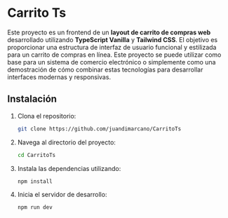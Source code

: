 
# Carrito Ts

Este proyecto es un frontend de un **layout de carrito de compras web** desarrollado utilizando **TypeScript Vanilla** y **Tailwind CSS**. El objetivo es proporcionar una estructura de interfaz de usuario funcional y estilizada para un carrito de compras en línea. Este proyecto se puede utilizar como base para un sistema de comercio electrónico o simplemente como una demostración de cómo combinar estas tecnologías para desarrollar interfaces modernas y responsivas.


## Instalación

1. Clona el repositorio:
   ```bash
   git clone https://github.com/juandimarcano/CarritoTs
   ```

2. Navega al directorio del proyecto:
   ```bash
   cd CarritoTs
   ```

3. Instala las dependencias utilizando:
   ```bash
   npm install
   ```

4. Inicia el servidor de desarrollo:
   ```bash
   npm run dev
   ```


